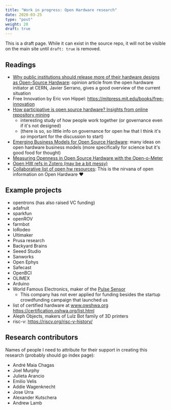 ```yaml
---
title: "Work in progress: Open Hardware research"
date: 2020-03-25
type: "post"
weight: 20
draft: true
---
```


This is a draft page.
While it can exist in the source repo, it will not be visible on the main site until `draft: true` is removed.


## Readings

* [Why public institutions should release more of their hardware designs as Open-Source Hardware](https://forum.openhardware.science/t/why-public-institutions-should-release-more-of-their-hardware-designs-as-open-source-hardware/2235): opinion article from the open hardware initiator at CERN, Javier Serrano, gives a good overview of the current situation
* Free Innovation by Eric von Hippel: https://mitpress.mit.edu/books/free-innovation
* [How participative is open source hardware? Insights from online repository mining](https://www.cambridge.org/core/services/aop-cambridge-core/content/view/D1341B4E550B8F42032585694B6DB8D8/S205347011800015Xa.pdf/how_participative_is_open_source_hardware_insights_from_online_repository_mining.pdf)
    * interesting study of how people work together (or governance even if it's not designed)
    * (there is so, so little info on governance for open hw that I think it's *so* important for the discussion to start)
* [Emerging Business Models for Open Source Hardware](https://openhardware.metajnl.com/articles/10.5334/joh.4/): many ideas on open hardware business models (more specifically for science but it's good food for thought)
* [Measuring Openness in Open Source Hardware with the Open-o-Meter](https://www.sciencedirect.com/science/article/pii/S2212827118312095?via%3Dihub)
* [Open HW refs in Zotero (may be a bit messy)](https://www.zotero.org/groups/2312397/open_hardware/library)
* [Collaborative list of open hw resources](https://github.com/Open-Hardware-Leaders/Resources): This is the nirvana of open information on Open Hardware :heart:


## Example projects

* opentrons (has also raised VC funding)
* adafruit
* sparkfun
* openROV
* farmbot
* IoRodeo
* Ultimaker
* Prusa research
* Backyard Brains
* Seeed Studio
* Sanworks
* Open Ephys
* Safecast
* OpenBCI
* OLIMEX
* Arduino
* World Famous Electronics, maker of the [Pulse Sensor](http://www.pulsesensor.com/)
    * This company has not ever applied for funding besides the startup crowdfunding campaign that launched us
* list of certified hardware at www.owshwa.org https://certification.oshwa.org/list.html
* Aleph Objects, makers of Lulz Bot family of 3D printers
* risc-v: https://riscv.org/risc-v-history/


## Research contributors

Names of people I need to attribute for their support in creating this research (probably should go index page):

* André Maia Chagas
* Joel Murphy
* Julieta Arancio
* Emilio Velis
* Addie Wagenknecht
* Jose Urra
* Alexander Kutschera
* Andrew Lamb
